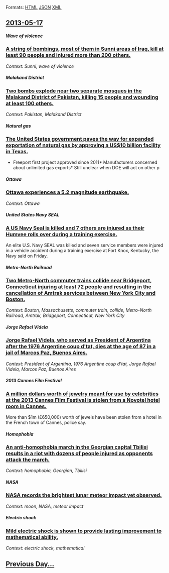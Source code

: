 
Formats: [HTML](2013/05/17/index.html)  [JSON](2013/05/17/index.json)  [XML](2013/05/17/index.xml)  

## [2013-05-17](/news/2013/05/17/index.md)

##### Wave of violence
### [A string of bombings, most of them in Sunni areas of Iraq, kill at least 90 people and injured more than 200 others. ](/news/2013/05/17/a-string-of-bombings-most-of-them-in-sunni-areas-of-iraq-kill-at-least-90-people-and-injured-more-than-200-others.md)
_Context: Sunni, wave of violence_

##### Malakand District
### [Two bombs explode near two separate mosques in the Malakand District of Pakistan, killing 15 people and wounding at least 100 others. ](/news/2013/05/17/two-bombs-explode-near-two-separate-mosques-in-the-malakand-district-of-pakistan-killing-15-people-and-wounding-at-least-100-others.md)
_Context: Pakistan, Malakand District_

##### Natural gas
### [The United States government paves the way for expanded exportation of natural gas by approving a US$10 billion facility in Texas. ](/news/2013/05/17/the-united-states-government-paves-the-way-for-expanded-exportation-of-natural-gas-by-approving-a-us-10-billion-facility-in-texas.md)
* Freeport first project approved since 2011* Manufacturers concerned about unlimited gas exports* Still unclear when DOE will act on other p

##### Ottawa
### [Ottawa experiences a 5.2 magnitude earthquake. ](/news/2013/05/17/ottawa-experiences-a-5-2-magnitude-earthquake.md)
_Context: Ottawa_

##### United States Navy SEAL
### [A US Navy Seal is killed and 7 others are injured as their Humvee rolls over during a training exercise. ](/news/2013/05/17/a-us-navy-seal-is-killed-and-7-others-are-injured-as-their-humvee-rolls-over-during-a-training-exercise.md)
An elite U.S. Navy SEAL was killed and seven service members were injured in a vehicle accident during a training exercise at Fort Knox, Kentucky, the Navy said on Friday.

##### Metro-North Railroad
### [Two Metro-North commuter trains collide near Bridgeport, Connecticut injuring at least 72 people and resulting in the cancellation of Amtrak services between New York City and Boston. ](/news/2013/05/17/two-metro-north-commuter-trains-collide-near-bridgeport-connecticut-injuring-at-least-72-people-and-resulting-in-the-cancellation-of-amtrak.md)
_Context: Boston, Massachusetts, commuter train, collide, Metro-North Railroad, Amtrak, Bridgeport, Connecticut, New York City_

##### Jorge Rafael Videla
### [Jorge Rafael Videla, who served as President of Argentina after the 1976 Argentine coup d'tat, dies at the age of 87 in a jail of Marcos Paz, Buenos Aires. ](/news/2013/05/17/jorge-rafael-videla-who-served-as-president-of-argentina-after-the-1976-argentine-coup-d-etat-dies-at-the-age-of-87-in-a-jail-of-marcos-pa.md)
_Context: President of Argentina, 1976 Argentine coup d'tat, Jorge Rafael Videla, Marcos Paz, Buenos Aires_

##### 2013 Cannes Film Festival
### [A million dollars worth of jewelry meant for use by celebrities at the 2013 Cannes Film Festival is stolen from a Novotel hotel room in Cannes. ](/news/2013/05/17/a-million-dollars-worth-of-jewelry-meant-for-use-by-celebrities-at-the-2013-cannes-film-festival-is-stolen-from-a-novotel-hotel-room-in-cann.md)
More than $1m (£650,000) worth of jewels have been stolen from a hotel in the French town of Cannes, police say.

##### Homophobia
### [An anti-homophobia march in the Georgian capital Tbilisi results in a riot with dozens of people injured as opponents attack the march. ](/news/2013/05/17/an-anti-homophobia-march-in-the-georgian-capital-tbilisi-results-in-a-riot-with-dozens-of-people-injured-as-opponents-attack-the-march.md)
_Context: homophobia,  Georgian, Tbilisi_

##### NASA
### [NASA records the brightest lunar meteor impact yet observed. ](/news/2013/05/17/nasa-records-the-brightest-lunar-meteor-impact-yet-observed.md)
_Context: moon, NASA, meteor impact_

##### Electric shock
### [Mild electric shock is shown to provide lasting improvement to mathematical ability. ](/news/2013/05/17/mild-electric-shock-is-shown-to-provide-lasting-improvement-to-mathematical-ability.md)
_Context: electric shock, mathematical_

## [Previous Day...](/news/2013/05/16/index.md)


